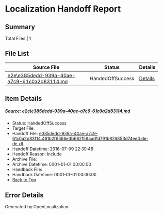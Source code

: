 # <a name='report-top'></a> Localization Handoff Report

## Summary
 Total Files | 1

## File List
 Source File | Status | Details 
 ----------- | ------ | ------- 
 [e2e\e385dedd-939a-40ae-a7c9-61c0a2d83114.md](https://github.com/OpenLocalizationTestOrg/oltest/blob/b13445665a8f9c4f8d571584f70d4b17ea350abd/e2e/e385dedd-939a-40ae-a7c9-61c0a2d83114.md) | HandedOffSuccess | [Details](#1e8a9222747c206abec6a5d076aedfa6925ad7eb5)

## Item Details
##### <a name='1e8a9222747c206abec6a5d076aedfa6925ad7eb5'></a> Source: [e2e\e385dedd-939a-40ae-a7c9-61c0a2d83114.md](https://github.com/OpenLocalizationTestOrg/oltest/blob/b13445665a8f9c4f8d571584f70d4b17ea350abd/e2e/e385dedd-939a-40ae-a7c9-61c0a2d83114.md)
* Status: HandedOffSuccess
* Target File: 
* Handoff File: [e385dedd-939a-40ae-a7c9-61c0a2d83114.491b2f6586e3b662f59aad1d791b826853d74ee3.de-de.xlf](https://github.com/OpenLocalizationTestOrg/olhandoff-e2e/blob/eb29cd53b5a4f8b18cdb24f51d74fe2feafe9003/ol-handoff/OpenLocalizationTestOrg/oltest-dede-fly/ci/ht/e385dedd-939a-40ae-a7c9-61c0a2d83114.491b2f6586e3b662f59aad1d791b826853d74ee3.de-de.xlf)
* Handoff Datetime: 2016-07-09 22:39:48
* Handoff Reason: Include
* Archive File: 
* Archive Datetime: 0001-01-01 00:00:00
* Handback File: 
* Handback Datetime: 0001-01-01 00:00:00
* [Back to Top](#report-top)


## Error Details

Generated by OpenLocalization.
